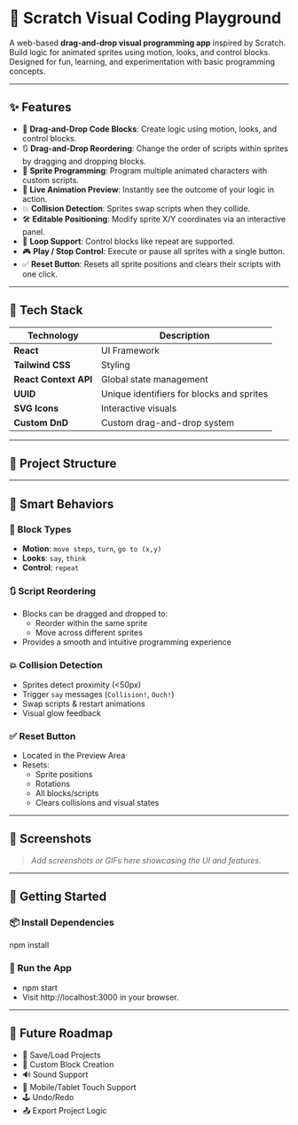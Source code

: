 # 🧱 Scratch Visual Coding Playground

A web-based **drag-and-drop visual programming app** inspired by Scratch. Build logic for animated sprites using motion, looks, and control blocks. Designed for fun, learning, and experimentation with basic programming concepts.

---

## ✨ Features

- 🎯 **Drag-and-Drop Code Blocks**: Create logic using motion, looks, and control blocks.
- 🔃 **Drag-and-Drop Reordering**: Change the order of scripts within sprites by dragging and dropping blocks.
- 🧍 **Sprite Programming**: Program multiple animated characters with custom scripts.
- 🧪 **Live Animation Preview**: Instantly see the outcome of your logic in action.
- 💥 **Collision Detection**: Sprites swap scripts when they collide.
- 🛠️ **Editable Positioning**: Modify sprite X/Y coordinates via an interactive panel.
- 🔁 **Loop Support**: Control blocks like repeat are supported.
- 🎮 **Play / Stop Control**: Execute or pause all sprites with a single button.
- ✅ **Reset Button**: Resets all sprite positions and clears their scripts with one click.

---

## 🧩 Tech Stack

| Technology | Description |
|------------|-------------|
| **React** | UI Framework |
| **Tailwind CSS** | Styling |
| **React Context API** | Global state management |
| **UUID** | Unique identifiers for blocks and sprites |
| **SVG Icons** | Interactive visuals |
| **Custom DnD** | Custom drag-and-drop system |

---

## 📁 Project Structure



---

## 🧠 Smart Behaviors

### 🧱 Block Types
- **Motion**: `move steps`, `turn`, `go to (x,y)`
- **Looks**: `say`, `think`
- **Control**: `repeat`

### 🔃 Script Reordering
- Blocks can be dragged and dropped to:
  - Reorder within the same sprite
  - Move across different sprites
- Provides a smooth and intuitive programming experience

### 💥 Collision Detection
- Sprites detect proximity (<50px)
- Trigger `say` messages (`Collision!`, `Ouch!`)
- Swap scripts & restart animations
- Visual glow feedback

### ✅ Reset Button
- Located in the Preview Area
- Resets:
  - Sprite positions
  - Rotations
  - All blocks/scripts
  - Clears collisions and visual states

---

## 📸 Screenshots

> _Add screenshots or GIFs here showcasing the UI and features._

---

## 🚀 Getting Started

### 📦 Install Dependencies
npm install

### 🏃 Run the App
- npm start
- Visit http://localhost:3000 in your browser.


---

## 📌 Future Roadmap

- 🔐 Save/Load Projects
- 🧩 Custom Block Creation
- 🔊 Sound Support
- 📱 Mobile/Tablet Touch Support
- 🕹️ Undo/Redo
- 📤 Export Project Logic

